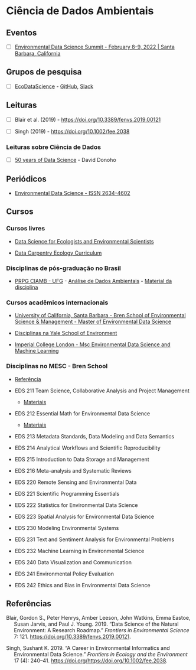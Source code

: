 
<!-- README.md is generated from README.Rmd. Please edit that file -->

# Ciência de Dados Ambientais

## Eventos

-   [ ] [Environmental Data Science Summit - February 8-9, 2022 \| Santa
    Barbara, California](https://eds-summit.github.io/)
    
## Grupos de pesquisa

- [ ] [EcoDataScience](https://eco-data-science.github.io/) - [GitHub](https://github.com/eco-data-science), [Slack](https://join.slack.com/t/ecodatascience/shared_invite/enQtNTE1MjAxMTU2NjQwLTZmYjQ5OGIyNjM0YTM4ZDhiMTA2Njc1Mjg2YjFlYWEwZDhlNjJmMTE3MzI2ZmM4ZTJhYTczNmZhYjk3YTI5NjU)

## Leituras

-   [ ] Blair et al. (2019) - <https://doi.org/10.3389/fenvs.2019.00121>

-   [ ] Singh (2019) - <https://doi.org/10.1002/fee.2038>

### Leituras sobre Ciência de Dados

-   [ ] [50 years of Data
    Science](https://www.tandfonline.com/doi/full/10.1080/10618600.2017.1384734) -
    David Donoho

## Periódicos

-   [Environmental Data Science - ISSN
    2634-4602](https://www.cambridge.org/core/journals/environmental-data-science)

## Cursos

### Cursos livres

-   [Data Science for Ecologists and Environmental
    Scientists](https://ourcodingclub.github.io/course)

-   [Data Carpentry Ecology
    Curriculum](https://datacarpentry.org/lessons/#ecology-workshop)

### Disciplinas de pós-graduação no Brasil

-   [PRPG CIAMB - UFG](https://ciamb.prpg.ufg.br/) - [Análise de Dados
    Ambientais](https://files.cercomp.ufg.br/weby/up/104/o/An%C3%A1lise_de_Dados_Ambientais.pdf) -
    [Material da disciplina](https://lhmet.github.io/adar-ebook/)

### Cursos acadêmicos internacionais

-   [University of California, Santa Barbara - Bren School of
    Environmental Science & Management - Master of Environmental Data
    Science](https://bren.ucsb.edu/masters-programs/master-environmental-data-science)

-   [Disciplinas na Yale School of
    Environment](https://environment.yale.edu/data-science/courses/)

-   [Imperial College London - Msc Environmental Data Science and
    Machine
    Learning](https://www.imperial.ac.uk/study/pg/earth-science/environmental-data-science-machine-learning/)

### Disciplinas no MESC - Bren School
- [Referência](https://my.sa.ucsb.edu/catalog/Current/CollegesDepartments/bren/Index.aspx?DeptTab=Graduate)

- EDS 211 Team Science, Collaborative Analysis and Project Management
  - [Materiais](https://bbest.github.io/eds211-team/)   
- EDS 212 Essential Math for Environmental Data Science 
  - [Materiais](https://allisonhorst.github.io/EDS_212_essential-math/) 
- EDS 213 Metadata Standards, Data Modeling and Data Semantics 
- EDS 214 Analytical Workflows and Scientific Reproducibility 
- EDS 215 Introduction to Data Storage and Management 
- EDS 216 Meta-analysis and Systematic Reviews 
- EDS 220 Remote Sensing and Environmental Data 
- EDS 221 Scientific Programming Essentials 
- EDS 222 Statistics for Environmental Data Science 
- EDS 223 Spatial Analysis for Environmental Data Science 
- EDS 230 Modeling Environmental Systems 
- EDS 231 Text and Sentiment Analysis for Environmental Problems 
- EDS 232 Machine Learning in Environmental Science 
- EDS 240 Data Visualization and Communication 
- EDS 241 Environmental Policy Evaluation 
- EDS 242 Ethics and Bias in Environmental Data Science



## Referências

<div id="refs" class="references csl-bib-body hanging-indent">

<div id="ref-blairDataScienceNatural2019" class="csl-entry">

Blair, Gordon S., Peter Henrys, Amber Leeson, John Watkins, Emma Eastoe,
Susan Jarvis, and Paul J. Young. 2019. “Data Science of the Natural
Environment: A Research Roadmap.” *Frontiers in Environmental Science*
7: 121. <https://doi.org/10.3389/fenvs.2019.00121>.

</div>

<div id="ref-singhCareerEnvironmentalInformatics2019" class="csl-entry">

Singh, Sushant K. 2019. “A Career in Environmental Informatics and
Environmental Data Science.” *Frontiers in Ecology and the Environment*
17 (4): 240–41. https://doi.org/<https://doi.org/10.1002/fee.2038>.

</div>

</div>
